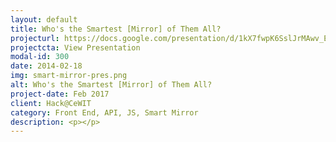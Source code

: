 ```yaml
---
layout: default
title: Who's the Smartest [Mirror] of Them All?
projecturl: https://docs.google.com/presentation/d/1kX7fwpK6SslJrMAwv_ET0TerrErWHG__z0V0vRvzswA/edit?usp=sharing
projectcta: View Presentation
modal-id: 300
date: 2014-02-18
img: smart-mirror-pres.png
alt: Who's the Smartest [Mirror] of Them All?
project-date: Feb 2017
client: Hack@CeWIT
category: Front End, API, JS, Smart Mirror
description: <p></p>
---
```

